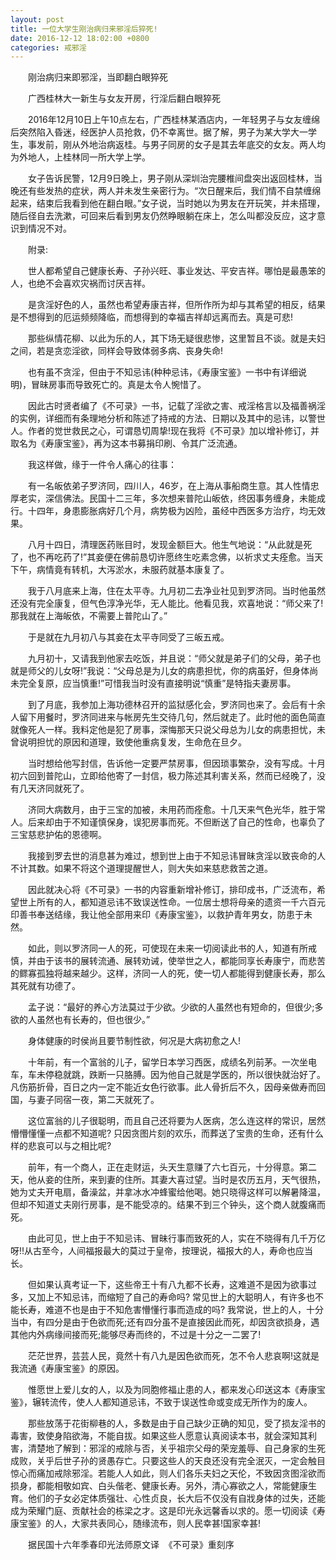 ```yaml
---
layout: post
title: 一位大学生刚治病归来邪淫后猝死!
date: 2016-12-12 18:02:00 +0800
categories: 戒邪淫
---
```


　　刚治病归来即邪淫，当即翻白眼猝死
　　广西桂林大一新生与女友开房，行淫后翻白眼猝死
　　2016年12月10日上午10点左右，广西桂林某酒店内，一年轻男子与女友缠绵后突然陷入昏迷，经医护人员抢救，仍不幸离世。据了解，男子为某大学大一学生，事发前，刚从外地治病返桂。与男子同房的女子是其去年底交的女友。两人均为外地人，上桂林同一所大学上学。
　　女子告诉民警，12月9日晚上，男子刚从深圳治完腰椎间盘突出返回桂林，当晚还有些发热的症状，两人并未发生亲密行为。“次日醒来后，我们情不自禁缠绵起来，结束后我看到他在翻白眼。”女子说，当时她以为男友在开玩笑，并未搭理，随后径自去洗漱，可回来后看到男友仍然睁眼躺在床上，怎么叫都没反应，这才意识到情况不对。
　　附录:
　　世人都希望自己健康长寿、子孙兴旺、事业发达、平安吉祥。哪怕是最愚笨的人，也绝不会喜欢灾祸而讨厌吉祥。
　　是贪淫好色的人，虽然也希望寿康吉祥，但所作所为却与其希望的相反，结果是不想得到的厄运频频降临，而想得到的幸福吉祥却远离而去。真是可悲!
　　那些纵情花柳、以此为乐的人，其下场无疑很悲惨，这里暂且不谈。就是夫妇之间，若是贪恋淫欲，同样会导致体弱多病、丧身失命!
　　也有虽不贪淫，但由于不知忌讳(种种忌讳，《寿康宝鉴》一书中有详细说明)，冒昧房事而导致死亡的。真是太令人惋惜了。
　　因此古时贤者编了《不可录》一书，记载了淫欲之害、戒淫格言以及福善祸淫的实例，详细而有条理地分析和陈述了持戒的方法、日期以及其中的忌讳，以警世人。作者的觉世救民之心，可谓恳切周挚!现在我将《不可录》加以增补修订，并取名为《寿康宝鉴》，再为这本书募捐印刷、令其广泛流通。
　　我这样做，缘于一件令人痛心的往事：
　　有一名皈依弟子罗济同，四川人，46岁，在上海从事船商生意。其人性情忠厚老实，深信佛法。民国十二三年，多次想来普陀山皈依，终因事务缠身，未能成行。十四年，身患膨胀病好几个月，病势极为凶险，虽经中西医多方治疗，均无效果。
　　八月十四日，清理医药账目时，发现金额巨大。他生气地说：“从此就是死了，也不再吃药了!”其妾便在佛前恳切许愿终生吃素念佛，以祈求丈夫痊愈。当天下午，病情竟有转机，大泻淤水，未服药就基本康复了。
　　我于八月底来上海，住在太平寺。九月初二去净业社见到罗济同。当时他虽然还没有完全康复，但气色淳净光华，无人能比。他看见我，欢喜地说：“师父来了!那我就在上海皈依，不需要上普陀山了。”
　　于是就在九月初八与其妾在太平寺同受了三皈五戒。
　　九月初十，又请我到他家去吃饭，并且说：“师父就是弟子们的父母，弟子也就是师父的儿女呀!”我说：“父母总是为儿女的病患担忧，你的病虽好，但身体尚未完全复原，应当慎重!”可惜我当时没有直接明说“慎重”是特指夫妻房事。
　　到了月底，我参加上海功德林召开的监狱感化会，罗济同也来了。会后有十余人留下用餐时，罗济同进来与帐房先生交待几句，然后就走了。此时他的面色简直就像死人一样。我料定他是犯了房事，深悔那天只说父母总为儿女的病患担忧，未曾说明担忧的原因和道理，致使他重病复发，生命危在旦夕。
　　当时想给他写封信，告诉他一定要严禁房事，但因琐事繁杂，没有写成。十月初六回到普陀山，立即给他寄了一封信，极力陈述其利害关系，然而已经晚了，没有几天济同就死了。
　　济同大病数月，由于三宝的加被，未用药而痊愈。十几天来气色光华，胜于常人。后来却由于不知谨慎保身，误犯房事而死。不但断送了自己的性命，也辜负了三宝慈悲护佑的恩德啊。
　　我接到罗去世的消息甚为难过，想到世上由于不知忌讳冒昧贪淫以致丧命的人不计其数。如果不将这个道理提醒世人，则大失如来慈悲救苦之道。
　　因此就决心将《不可录》一书的内容重新增补修订，排印成书，广泛流布，希望世上所有的人，都知道忌讳不致误送性命。一位居士想将母亲的遗资一千六百元印善书奉送结缘，我让他全部用来印《寿康宝鉴》，以救护青年男女，防患于未然。
　　如此，则以罗济同一人的死，可使现在未来一切阅读此书的人，知道有所戒慎，并由于该书的展转流通、展转劝诫，使举世之人，都能同享长寿康宁，而悲苦的鳏寡孤独将越来越少。这样，济同一人的死，使一切人都能得到健康长寿，那么其死就有功德了。
　　孟子说：“最好的养心方法莫过于少欲。少欲的人虽然也有短命的，但很少;多欲的人虽然也有长寿的，但也很少。”
　　身体健康的时侯尚且要节制性欲，何况是大病初愈之人!
　　十年前，有一个富翁的儿子，留学日本学习西医，成绩名列前茅。一次坐电车，车未停稳就跳，跌断一只胳膊。因为他自己就是学医的，所以很快就治好了。凡伤筋折骨，百日之内一定不能近女色行欲事。此人骨折后不久，因母亲做寿而回国，与妻子同宿一夜，第二天就死了。
　　这位富翁的儿子很聪明，而且自己还将要为人医病，怎么连这样的常识，居然懵懵懂懂一点都不知道呢? 只因贪图片刻的欢乐，而葬送了宝贵的生命，还有什么样的悲哀可以与之相比呢?
　　前年，有一个商人，正在走财运，头天生意赚了六七百元，十分得意。第二天，他从妾的住所，来到妻的住所。其妻大喜过望。当时是农历五月，天气很热，她为丈夫开电扇，备澡盆，并拿冰水冲蜂蜜给他喝。她只晓得这样可以解暑降温，但却不知道丈夫刚行房事，是不能受凉的。结果不到三个钟头，这个商人就腹痛而死。
　　由此可见，世上由于不知忌讳、冒昧行事而致死的人，实在不晓得有几千万亿呀!!从古至今，人间福报最大的莫过于皇帝，按理说，福报大的人，寿命也应当长。
　　但如果认真考证一下，这些帝王十有八九都不长寿，这难道不是因为欲事过多，又加上不知忌讳，而缩短了自己的寿命吗? 常见世上的大聪明人，有许多也不能长寿，难道不也是由于不知危害懵懂行事而造成的吗? 我常说，世上的人，十分当中，有四分是由于色欲而死;还有四分虽不是直接因此而死，却因贪欲损身，遇其他内外病缘间接而死;能够尽寿而终的，不过是十分之一二罢了!
　　茫茫世界，芸芸人民，竟然十有八九是因色欲而死，怎不令人悲哀啊!这就是我流通《寿康宝鉴》的原因。
　　惟愿世上爱儿女的人，以及为同胞修福止患的人，都来发心印送这本《寿康宝鉴》，辗转流传，使人人都知道忌讳，不致于误送性命或变成无所作为的废人。
　　那些放荡于花街柳巷的人，多数是由于自己缺少正确的知见，受了损友淫书的毒害，致使身陷欲海，不能自拔。如果这些人愿意认真阅读本书，就会深知其利害，清楚地了解到：邪淫的戒除与否，关乎祖宗父母的荣宠羞辱、自己身家的生死成败，关乎后世子孙的贤愚存亡。只要这些人的天良还没有完全泯灭，一定会触目惊心而痛加戒除邪淫。若能人人如此，则人们各乐夫妇之天伦，不致因贪图淫欲而损身，都能相敬如宾、白头偕老、健康长寿。另外，清心寡欲之人，常能健康生育。他们的子女必定体质强壮、心性贞良，长大后不仅没有自戕身体的过失，还能成为荣耀门庭、贡献社会的栋梁之才。这是印光永远馨香以求的。愿一切阅读《寿康宝鉴》的人，大家共表同心，随缘流布，则人民幸甚!国家幸甚!
　　据民国十六年季春印光法师原文译  《不可录》重刻序